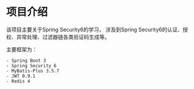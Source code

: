 # 项目介绍
该项目主要关于Spring Security6的学习， 涉及到Spring Security6的认证、授权、异常处理、过滤器链各类验证码生成等。
<p>
    主要框架为：<br/>

    - Spring Boot 3
    - Spring Security 6
    - MyBatis-Plus 3.5.7
    - JWT 0.9.1
    - Redis 4
</p>